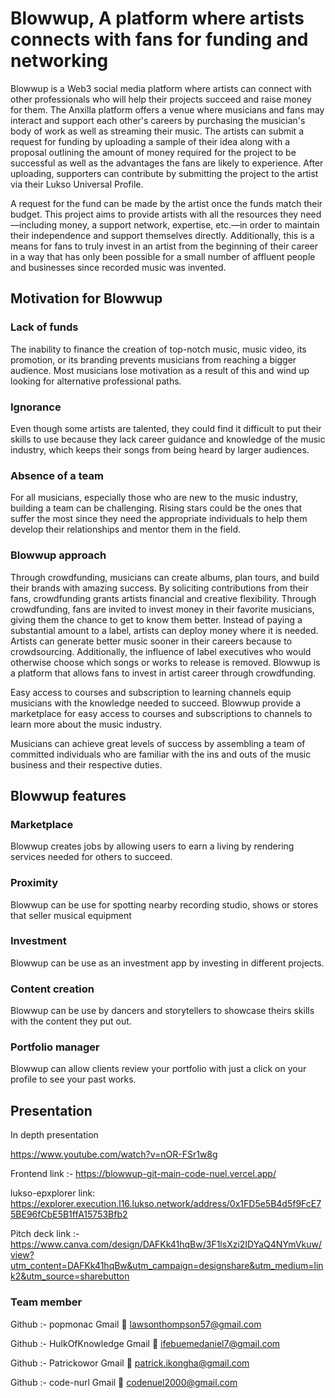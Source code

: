 # Blowwup, A platform where artists connects with fans for funding and networking 

Blowwup is a Web3 social media platform where artists can connect with other professionals who will help their projects succeed and raise money for them.
The Anxilla platform offers a venue where musicians and fans may interact and support each other's careers by purchasing the musician's body of work as well as streaming their music.
The artists can submit a request for funding by uploading a sample of their idea along with a proposal outlining the amount of money required for the project to be successful as well as the advantages the fans are likely to experience. After uploading, supporters can contribute by submitting the project to the artist via their Lukso Universal Profile.

A request for the fund can be made by the artist once the funds match their budget.
This project aims to provide artists with all the resources they need—including money, a support network, expertise, etc.—in order to maintain their independence and support themselves directly. Additionally, this is a means for fans to truly invest in an artist from the beginning of their career in a way that has only been possible for a small number of affluent people and businesses since recorded music was invented. 

## Motivation for Blowwup
### Lack of funds
The inability to finance the creation of top-notch music, music video, its promotion, or its branding prevents musicians from reaching a bigger audience. Most musicians lose motivation as a result of this and wind up looking for alternative professional paths.

### Ignorance
Even though some artists are talented, they could find it difficult to put their skills to use because they lack career guidance and knowledge of the music industry, which keeps their songs from being heard by larger audiences.

### Absence of a team
For all musicians, especially those who are new to the music industry, building a team can be challenging. Rising stars could be the ones that suffer the most since they need the appropriate individuals to help them develop their relationships and mentor them in the field.

### Blowwup approach
Through crowdfunding, musicians can create albums, plan tours, and build their brands with amazing success. By soliciting contributions from their fans, crowdfunding grants artists financial and creative flexibility. Through crowdfunding, fans are invited to invest money in their favorite musicians, giving them the chance to get to know them better. Instead of paying a substantial amount to a label, artists can deploy money where it is needed. Artists can generate better music sooner in their careers because to crowdsourcing. Additionally, the influence of label executives who would otherwise choose which songs or works to release is removed.
Blowwup is a platform that allows fans to invest in artist career through crowdfunding.

Easy access to courses and subscription to learning channels equip musicians with the knowledge needed to succeed. Blowwup provide a marketplace for easy access to courses and subscriptions to channels to learn more about the music industry. 

Musicians can achieve great levels of success by assembling a team of committed individuals who are familiar with the ins and outs of the music business and their respective duties.

## Blowwup features
### Marketplace
Blowwup creates jobs by allowing users to earn a living by rendering services needed for others to succeed.

### Proximity
Blowwup can be use for spotting  nearby recording studio, shows or stores that seller musical equipment

### Investment
Blowwup can be use as an investment app by investing in different projects.

### Content creation
Blowwup can be use by dancers and storytellers to showcase theirs skills with the content they put out.

### Portfolio manager
Blowwup can allow clients review your portfolio with just a click on your profile to see your past works.

## Presentation
In depth presentation

https://www.youtube.com/watch?v=nOR-FSr1w8g

Frontend link :- https://blowwup-git-main-code-nuel.vercel.app/

lukso-epxplorer link:
https://explorer.execution.l16.lukso.network/address/0x1FD5e5B4d5f9FcE75BE96fCbE5B1ffA15753Bfb2

Pitch deck link :- https://www.canva.com/design/DAFKk41hqBw/3F1lsXzi2IDYaQ4NYmVkuw/view?utm_content=DAFKk41hqBw&utm_campaign=designshare&utm_medium=link2&utm_source=sharebutton

### Team member

Github :- popmonac
Gmail 📧 lawsonthompson57@gmail.com

Github :- HulkOfKnowledge
Gmail 📧 ifebuemedaniel7@gmail.com

Github :- Patrickowor
Gmail 📧  patrick.ikongha@gmail.com

Github :- code-nurl
Gmail 📧 codenuel2000@gmail.com
